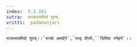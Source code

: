 ```yaml
---
index:  3.2.161
sutra:  भञ्चभासमिदो घुरच्
vritti:  padamanjari
---
```


	भञ्चभासमिदो घुरच्।।`भञ्चो आमर्द्दने`,`भासृ दीप्तौ,``ञिमिदा स्नेहने`।।
